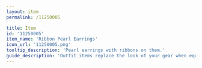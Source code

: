 ```yaml
---
layout: item
permalink: /11250005

title: Item
id: '11250005'
item_name: 'Ribbon Pearl Earrings'
icon_url: '11250005.png'
tooltip_description: 'Pearl earrings with ribbons on them.'
guide_description: 'Outfit items replace the look of your gear when equipped.'
---
```

